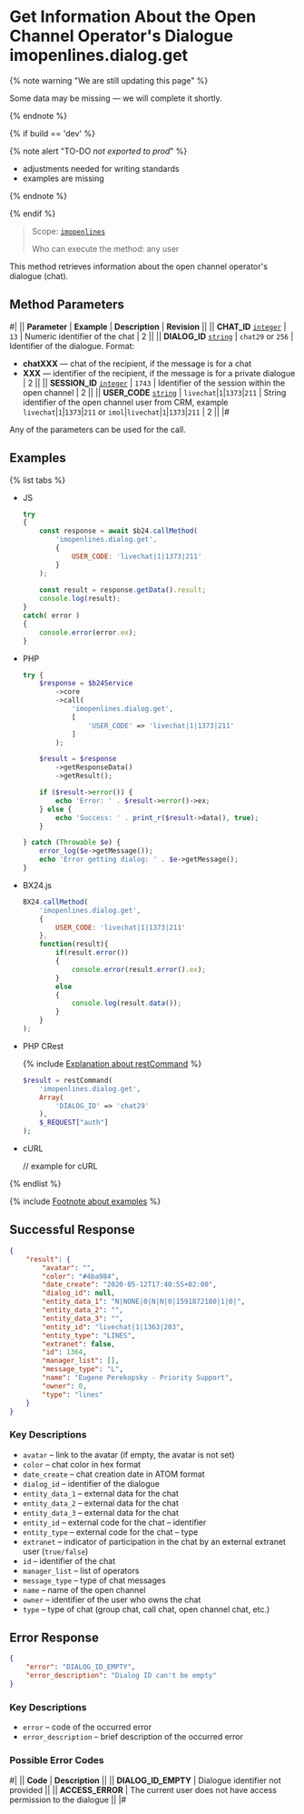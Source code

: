 # Get Information About the Open Channel Operator's Dialogue imopenlines.dialog.get

{% note warning "We are still updating this page" %}

Some data may be missing — we will complete it shortly.

{% endnote %}

{% if build == 'dev' %}

{% note alert "TO-DO _not exported to prod_" %}

- adjustments needed for writing standards
- examples are missing

{% endnote %}

{% endif %}

> Scope: [`imopenlines`](../../../scopes/permissions.md)
>
> Who can execute the method: any user

This method retrieves information about the open channel operator's dialogue (chat).

## Method Parameters

#|
|| **Parameter** | **Example** | **Description** | **Revision** ||
|| **CHAT_ID**
[`integer`](../../../data-types.md) | `13` | Numeric identifier of the chat | 2 ||
|| **DIALOG_ID**
[`string`](../../../data-types.md) | `chat29`
or
`256` | Identifier of the dialogue. Format:
- **chatXXX** — chat of the recipient, if the message is for a chat
- **XXX** — identifier of the recipient, if the message is for a private dialogue | 2 ||
|| **SESSION_ID**
[`integer`](../../../data-types.md) | `1743` | Identifier of the session within the open channel | 2 ||
|| **USER_CODE**
[`string`](../../../data-types.md) | `livechat`\|`1`\|`1373`\|`211` | String identifier of the open channel user from CRM, example `livechat`\|`1`\|`1373`\|`211` or `imol`\|`livechat`\|`1`\|`1373`\|`211` | 2 ||
|#

Any of the parameters can be used for the call.

## Examples

{% list tabs %}

- JS

    ```js
    try
    {
    	const response = await $b24.callMethod(
    		'imopenlines.dialog.get',
    		{
    			USER_CODE: 'livechat|1|1373|211'
    		}
    	);
    	
    	const result = response.getData().result;
    	console.log(result);
    }
    catch( error )
    {
    	console.error(error.ex);
    }
    ```

- PHP

    ```php
    try {
        $response = $b24Service
            ->core
            ->call(
                'imopenlines.dialog.get',
                [
                    'USER_CODE' => 'livechat|1|1373|211'
                ]
            );
    
        $result = $response
            ->getResponseData()
            ->getResult();
    
        if ($result->error()) {
            echo 'Error: ' . $result->error()->ex;
        } else {
            echo 'Success: ' . print_r($result->data(), true);
        }
    
    } catch (Throwable $e) {
        error_log($e->getMessage());
        echo 'Error getting dialog: ' . $e->getMessage();
    }
    ```

- BX24.js

    ```js
    BX24.callMethod(
        'imopenlines.dialog.get',
        {
            USER_CODE: 'livechat|1|1373|211'
        },
        function(result){
            if(result.error())
            {
                console.error(result.error().ex);
            }
            else
            {
                console.log(result.data());
            }
        }
    );
    ```

- PHP CRest

    {% include [Explanation about restCommand](../../../chat-bots/_includes/rest-command.md) %}

    ```php
    $result = restCommand(
        'imopenlines.dialog.get',
        Array(
            'DIALOG_ID' => 'chat29'
        ),
        $_REQUEST["auth"]
    );
    ```

- cURL

    // example for cURL

{% endlist %}

{% include [Footnote about examples](../../../../_includes/examples.md) %}

## Successful Response

```json
{
    "result": {
        "avatar": "",
        "color": "#4ba984",
        "date_create": "2020-05-12T17:40:55+02:00",
        "dialog_id": null,
        "entity_data_1": "N|NONE|0|N|N|0|1591872180|1|0|",
        "entity_data_2": "",
        "entity_data_3": "",
        "entity_id": "livechat|1|1363|203",
        "entity_type": "LINES",
        "extranet": false,
        "id": 1364,
        "manager_list": [],
        "message_type": "L",
        "name": "Eugene Perekopsky - Priority Support",
        "owner": 0,
        "type": "lines"
    }
}
```

### Key Descriptions

- `avatar` – link to the avatar (if empty, the avatar is not set)
- `color` – chat color in hex format
- `date_create` – chat creation date in ATOM format
- `dialog_id` – identifier of the dialogue
- `entity_data_1` – external data for the chat
- `entity_data_2` – external data for the chat
- `entity_data_3` – external data for the chat
- `entity_id` – external code for the chat – identifier
- `entity_type` – external code for the chat – type
- `extranet` – indicator of participation in the chat by an external extranet user (`true/false`)
- `id` – identifier of the chat
- `manager_list` – list of operators
- `message_type` – type of chat messages
- `name` – name of the open channel
- `owner` – identifier of the user who owns the chat
- `type` – type of chat (group chat, call chat, open channel chat, etc.)

## Error Response

```json
{
    "error": "DIALOG_ID_EMPTY",
    "error_description": "Dialog ID can't be empty"
}
```

### Key Descriptions

- `error` – code of the occurred error
- `error_description` – brief description of the occurred error

### Possible Error Codes

#|
|| **Code** | **Description** ||
|| **DIALOG_ID_EMPTY** | Dialogue identifier not provided ||
|| **ACCESS_ERROR** | The current user does not have access permission to the dialogue ||
|#